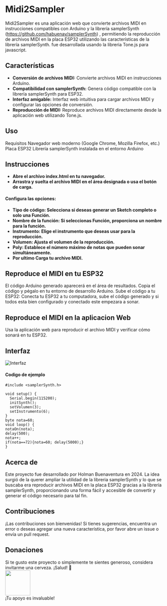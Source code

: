 # Midi2Sampler
Midi2Sampler es una aplicación web que convierte archivos MIDI en instrucciones compatibles con Arduino y la librería samplerSynth (https://github.com/habuenav/samplerSynth) , permitiendo la reproducción de archivos MIDI en la placa ESP32 utilizando las características de la librería samplerSynth.
fue desarrollada usando la libreria Tone.js para javascript.

## Características
* <b>Conversión de archivos MIDI:</b> Convierte archivos MIDI en instrucciones Arduino.
* <b>Compatibilidad con samplerSynth:</b> Genera código compatible con la librería samplerSynth para ESP32.
* <b>Interfaz amigable:</b> Interfaz web intuitiva para cargar archivos MIDI y configurar las opciones de conversión.
* <b> Reproducción de MIDI:</b> Reproduce archivos MIDI directamente desde la aplicación web utilizando Tone.js.
  
## Uso
Requisitos
Navegador web moderno (Google Chrome, Mozilla Firefox, etc.)
Placa ESP32
Librería samplerSynth instalada en el entorno Arduino

## Instrucciones
* <b>Abre el archivo index.html en tu navegador.</b>
* <b>Arrastra y suelta el archivo MIDI en el área designada o usa el botón de carga.</b>
#### Configura las opciones:
* <b>Tipo de código: Selecciona si deseas generar un Sketch completo o solo una Función.</b>
* <b>Nombre de la función: Si seleccionas Función, proporciona un nombre para la función.</b>
* <b>Instrumento: Elige el instrumento que deseas usar para la reproducción.</b>
* <b>Volumen: Ajusta el volumen de la reproducción.</b>
* <b>Poly: Establece el número máximo de notas que pueden sonar simultáneamente.</b>
* <b>Por ultimo Carga tu archivo MIDI.</b>

## Reproduce el MIDI en tu ESP32
El código Arduino generado aparecerá en el área de resultados.
Copia el código y pégalo en tu entorno de desarrollo Arduino.
Sube el código a tu ESP32:
Conecta tu ESP32 a tu computadora, sube el código generado y si todos esta bien configurado y conectado este empezara a sonar.

## Reproduce el MIDI en la aplicacion Web
Usa la aplicación web para reproducir el archivo MIDI y verificar cómo sonará en tu ESP32.

## Interfaz 
<img src='https://svgshare.com/i/16Rz.svg](https://i.postimg.cc/7L2rntMH/midi2sampler.png' title='Interfaz' />

#### Codigo de ejemplo
```
#include <samplerSynth.h>

void setup() {
  Serial.begin(115200);
  initSynth();
  setVolumen(3);
  setInstrumento(6);
}
byte nota=60;
void loop() {
notaOn(nota);
delay(500);
nota++;
if(nota==72){nota=60; delay(5000);}   
}
```

## Acerca de
Este proyecto fue desarrollado por Holman Buenaventura en 2024. La idea surgió de la querer ampliar la utilidad de la libreria samplerSynth y lo que se buscaba era reproducir archivos MIDI en la placa ESP32
gracias a la librería samplerSynth, proporcionando una forma fácil y accesible de convertir y generar el código necesario para tal fin.

## Contribuciones
¡Las contribuciones son bienvenidas! Si tienes sugerencias, encuentra un error o deseas agregar una nueva característica, por favor abre un issue o envía un pull request.

## Donaciones
Si te gusto este proyecto o simplemente te sientes generoso, considera invitarme una cerveza. ¡Salud! :beers:<br/>
<a href="https://www.paypal.com/donate/?business=T8UBSMVJ2QT9Y&no_recurring=0&item_name=%C2%A1Gracias+por+tu+apoyo%21%0ATu+donaci%C3%B3n+es+de+gran+ayuda+y+es+un+incentivo+para+seguir+mejorando.&currency_code=USD"><img src="https://www.paypalobjects.com/digitalassets/c/website/marketing/latam/mx/accept-payments-online/icons/img_btn-donate2x.png" height="80"></a><br/>
¡Tu apoyo es invaluable!

